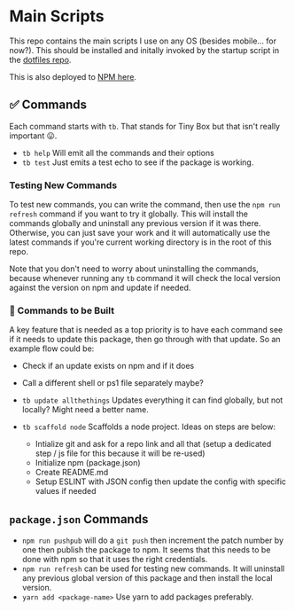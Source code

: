 # Main Scripts

This repo contains the main scripts I use on any OS (besides mobile... for now?). This should be installed and initally invoked by the startup script in the [dotfiles repo](https://github.com/aneuhold/dotfiles).

This is also deployed to [NPM here](https://www.npmjs.com/package/@aneuhold/main-scripts).

## ✅ Commands

Each command starts with `tb`. That stands for Tiny Box but that isn't really important 😛.

- `tb help` Will emit all the commands and their options
- `tb test` Just emits a test echo to see if the package is working.

### Testing New Commands

To test new commands, you can write the command, then use the `npm run refresh` command if you want to try it globally. This will install the commands globally and uninstall any previous version if it was there. Otherwise, you can just save your work and it will automatically use the latest commands if you're current working directory is in the root of this repo. 

Note that you don't need to worry about uninstalling the commands, because whenever running any `tb` command it will check the local version against the version on npm and update if needed. 

### 🚧 Commands to be Built

A key feature that is needed as a top priority is to have each command see if it needs to update this package, then go through with that update. So an example flow could be:
- Check if an update exists on npm and if it does
- Call a different shell or ps1 file separately maybe?

- `tb update allthethings` Updates everything it can find globally, but not locally? Might need a better name.
- `tb scaffold node` Scaffolds a node project. Ideas on steps are below:
  - Intialize git and ask for a repo link and all that (setup a dedicated step / js file for this because it will be re-used)
  - Initialize npm (package.json)
  - Create README.md
  - Setup ESLINT with JSON config then update the config with specific values if needed

## `package.json` Commands

- `npm run pushpub` will do a `git push` then increment the patch number by one then publish the package to npm. It seems that this needs to be done with npm so that it uses the right credentials.
- `npm run refresh` can be used for testing new commands. It will uninstall any previous global version of this package and then install the local version.
- `yarn add <package-name>` Use yarn to add packages preferably.